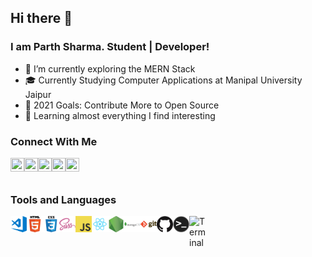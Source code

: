 ## Hi there 👋 

### I am Parth Sharma. **Student** | **Developer**!

- 🔭 I’m currently exploring the MERN Stack
- 🎓 Currently Studying Computer Applications at Manipal University Jaipur 
- 🎯 2021 Goals: Contribute More to Open Source
- 📕 Learning almost everything I find interesting


### Connect With Me
[<img align = "left" src = "https://cdn.jsdelivr.net/npm/simple-icons@v3/icons/instagram.svg" width = 22 height = 22> </img>](https://www.instagram.com/paaarthhsharma/?hl=en)
[<img align = "left" src = "https://cdn4.iconfinder.com/data/icons/miu-black-social-2/60/goodreads-512.png" width = 22 height = 22> </img>](https://www.goodreads.com/user/show/64007460-parth-sharma)
[<img align = "left" src = "https://cdn.jsdelivr.net/npm/simple-icons@v3/icons/linkedin.svg" width = 22 height = 22> </img>](https://www.linkedin.com/in/parth-sharma-6748a8155/)
[<img align = "left" src = "https://www.iconsdb.com/icons/preview/black/spotify-xxl.png" width = 22 height = 22> </img>](https://open.spotify.com/user/techp911?si=ba4HO9nZRdq9kBJo62b1ZQ)
<img align ="left" width = 22 height = 22 src = "https://www.shareicon.net/data/128x128/2016/07/13/606301_black_4096x4096.png">
<br> <br>



### Tools and Languages
<img align="left" alt="Visual Studio Code" width="26px" src="https://raw.githubusercontent.com/github/explore/80688e429a7d4ef2fca1e82350fe8e3517d3494d/topics/visual-studio-code/visual-studio-code.png" />
<img align="left" alt="HTML5" width="26px" src="https://raw.githubusercontent.com/github/explore/80688e429a7d4ef2fca1e82350fe8e3517d3494d/topics/html/html.png" />
<img align="left" alt="CSS3" width="26px" src="https://raw.githubusercontent.com/github/explore/80688e429a7d4ef2fca1e82350fe8e3517d3494d/topics/css/css.png" />
<img align="left" alt="Sass" width="26px" src="https://raw.githubusercontent.com/github/explore/80688e429a7d4ef2fca1e82350fe8e3517d3494d/topics/sass/sass.png" />
<img align="left" alt="JavaScript" width="26px" src="https://raw.githubusercontent.com/github/explore/80688e429a7d4ef2fca1e82350fe8e3517d3494d/topics/javascript/javascript.png" />
<img align="left" alt="React" width="26px" src="https://raw.githubusercontent.com/github/explore/80688e429a7d4ef2fca1e82350fe8e3517d3494d/topics/react/react.png" />

<img align="left" alt="Node.js" width="26px" src="https://raw.githubusercontent.com/github/explore/80688e429a7d4ef2fca1e82350fe8e3517d3494d/topics/nodejs/nodejs.png" />
<img align="left" alt="MongoDB" width="26px" src="https://raw.githubusercontent.com/github/explore/80688e429a7d4ef2fca1e82350fe8e3517d3494d/topics/mongodb/mongodb.png" />
<img align="left" alt="Git" width="26px" src="https://raw.githubusercontent.com/github/explore/80688e429a7d4ef2fca1e82350fe8e3517d3494d/topics/git/git.png" />
<img align="left" alt="GitHub" width="26px" src="https://raw.githubusercontent.com/github/explore/78df643247d429f6cc873026c0622819ad797942/topics/github/github.png" />
<img align="left" alt="Terminal" width="26px" src="https://raw.githubusercontent.com/github/explore/80688e429a7d4ef2fca1e82350fe8e3517d3494d/topics/terminal/terminal.png" />
<img align="left" alt="Terminal" width="26px" src="https://www.flaticon.com/svg/static/icons/svg/919/919852.svg" />

<br> <br>



